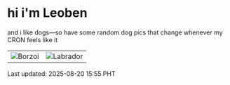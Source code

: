 # hi i'm Leoben

and i like dogs—so have some random dog pics that change whenever my CRON feels like it

|  |  |
|--------|----------|
| ![Borzoi](https://random-dog-vercel.vercel.app/api/random-borzoi?v=1755676505) | ![Labrador](https://random-dog-vercel.vercel.app/api/random-labrador?v=1755676505) |

Last updated: 2025-08-20 15:55 PHT
